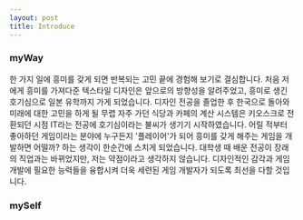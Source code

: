 ```yaml
---
layout: post
title: Introduce
---
```


### myWay

한 가지 일에 흥미를 갖게 되면 반복되는 고민 끝에 경험해 보기로 결심합니다. 처음 저에게 흥미를 가져다준 텍스타일 디자인은 앞으로의 방향성을 알려주었고, 흥미로 생긴 호기심으로
일본 유학까지 가게 되었습니다. 디자인 전공을 졸업한 후 한국으로 돌아와 미래에 대한 고민을 하게 될 무렵 자주 가던 식당과 카페의 계산 시스템은 키오스크로 전환되던 시점
IT라는 전공에 호기심이라는 불씨가 생기기 시작하였습니다. 어릴 적부터 좋아하던 게임이라는 분야에 누구든지 '플레이어'가 되어 흥미를 갖게 해주는 게임을 개발하면 어떨까? 하는 생각이 한순간에 스치게 되었습니다.
대학생 때 배운 전공이 장래의 직업과는 바뀌었지만, 저는 약점이라고 생각하지 않습니다.
디자인적인 감각과 게임 개발에 필요한 능력들을 융합시켜 더욱 세련된 게임 개발자가 되도록 최선을 다할 것입니다.

### mySelf



